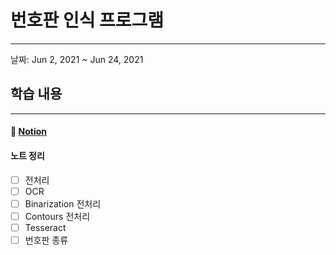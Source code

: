 # 번호판 인식 프로그램
---
날짜: Jun 2, 2021 ~ Jun 24, 2021


## 학습 내용
---

#### 📝 [Notion](https://www.notion.so/cf634d3c6991402b9d7e7b02c88f801b)


#### 노트 정리
 - [ ] 전처리
 - [ ] OCR
 - [ ] Binarization 전처리
 - [ ] Contours 전처리
 - [ ] Tesseract
 - [ ] 번호판 종류
